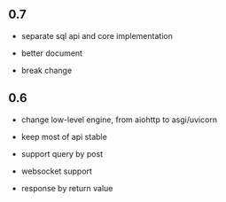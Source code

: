 ## 0.7

* separate sql api and core implementation

* better document

* break change


## 0.6

* change low-level engine, from aiohttp to asgi/uvicorn

* keep most of api stable

* support query by post

* websocket support

* response by return value
